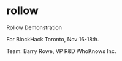 # rollow
Rollow Demonstration

For BlockHack Toronto, Nov 16-18th.

Team:
Barry Rowe, VP R&D WhoKnows Inc.

